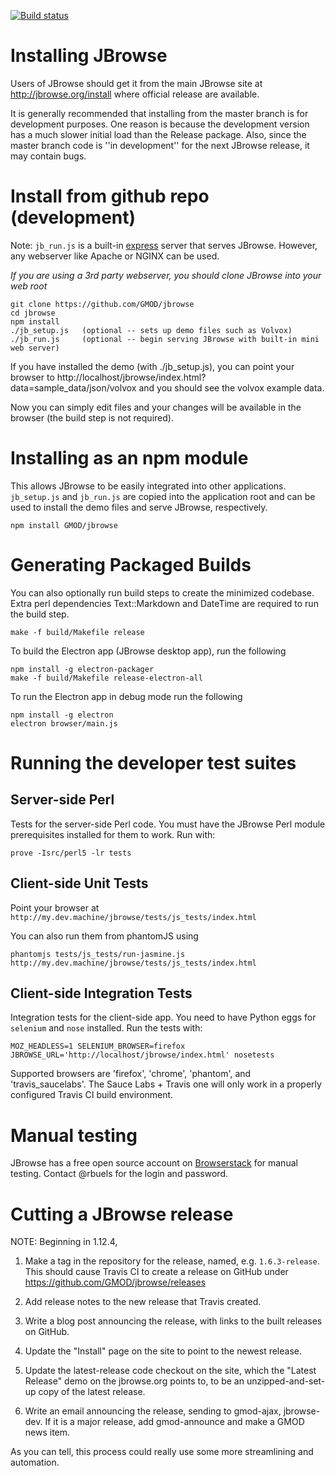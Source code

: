 [![Build status](https://travis-ci.org/GMOD/jbrowse.svg?branch=dev)](https://travis-ci.org/GMOD/jbrowse)

# Installing JBrowse

Users of JBrowse should get it from the main JBrowse site at http://jbrowse.org/install where official release are available.

It is generally recommended that installing from the master branch is for development purposes.
One reason is because the development version has a much slower initial load than the Release package.  Also, since the master branch code is ''in development'' for the next JBrowse release, it may contain bugs.

# Install from github repo (development)

Note: `jb_run.js` is a built-in [express](https://expressjs.com/) server that serves JBrowse.  However, any webserver like Apache or NGINX can be used.

*If you are using a 3rd party webserver, you should clone JBrowse into your web root*

    git clone https://github.com/GMOD/jbrowse
    cd jbrowse
    npm install
    ./jb_setup.js   (optional -- sets up demo files such as Volvox)
    ./jb_run.js     (optional -- begin serving JBrowse with built-in mini web server)

If you have installed the demo (with ./jb_setup.js), you can point your browser to
http://localhost/jbrowse/index.html?data=sample_data/json/volvox
and you should see the volvox example data.

Now you can simply edit files and your changes will be available in the browser (the build step is not required).

# Installing as an npm module

This allows JBrowse to be easily integrated into other applications.  `jb_setup.js` and `jb_run.js` are copied into the application root and can be used to install the demo files and serve JBrowse, respectively.

    npm install GMOD/jbrowse

# Generating Packaged Builds

You can also optionally run build steps to create the minimized codebase. Extra perl dependencies Text::Markdown and DateTime are required to run the build step.

    make -f build/Makefile release

To build the Electron app (JBrowse desktop app), run the following

    npm install -g electron-packager
    make -f build/Makefile release-electron-all

To run the Electron app in debug mode run the following

    npm install -g electron
    electron browser/main.js

# Running the developer test suites

## Server-side Perl

Tests for the server-side Perl code.  You must have the JBrowse Perl
module prerequisites installed for them to work.  Run with:

    prove -Isrc/perl5 -lr tests

## Client-side Unit Tests

Point your browser at `http://my.dev.machine/jbrowse/tests/js_tests/index.html`

You can also run them from phantomJS using

    phantomjs tests/js_tests/run-jasmine.js http://my.dev.machine/jbrowse/tests/js_tests/index.html

## Client-side Integration Tests

Integration tests for the client-side app.  You need to have Python
eggs for `selenium` and `nose` installed.  Run the tests with:

    MOZ_HEADLESS=1 SELENIUM_BROWSER=firefox JBROWSE_URL='http://localhost/jbrowse/index.html' nosetests

Supported browsers are 'firefox', 'chrome', 'phantom', and 'travis_saucelabs'.  The Sauce Labs + Travis
one will only work in a properly configured Travis CI build environment.

# Manual testing

JBrowse has a free open source account on [Browserstack](http://browserstack.com/) for manual testing.  Contact @rbuels for the login and password.

# Cutting a JBrowse release

NOTE: Beginning in 1.12.4,

1. Make a tag in the repository for the release, named, e.g. `1.6.3-release`.  This should cause Travis CI
to create a release on GitHub under https://github.com/GMOD/jbrowse/releases

1. Add release notes to the new release that Travis created.

1. Write a blog post announcing the release, with links to the built releases on GitHub.

1. Update the "Install" page on the site to point to the newest release.

1. Update the latest-release code checkout on the site, which the "Latest Release" demo on the jbrowse.org points to, to be an unzipped-and-set-up copy of the latest release.

1. Write an email announcing the release, sending to gmod-ajax,
jbrowse-dev.  If it is a major release, add gmod-announce and make a GMOD news item.

As you can tell, this process could really use some more streamlining and automation.
